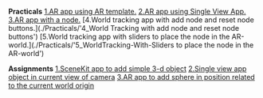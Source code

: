 **Practicals**
[1.AR app using AR template.]()
[2.AR app using Single View App.](./Practicals/2_AR-single-view-app)
[3.AR app with a node.](./Practicals/3_AR-node)
[4.World tracking app with add node and reset node buttons.](./Practicals/'4_World Tracking with add node and reset node buttons')
[5.World tracking app with sliders to place the node in the AR-world.](./Practicals/'5_WorldTracking-With-Sliders to place the node in the AR-world')

**Assignments**
[1.SceneKit app to add simple 3-d object]('/Assignments/'1_SceneKit-Simple-3d-object')
[2.Single view app object in current view of camera](./Assignments/'2_Single_view_app_object_in_current_view_of_camera')
[3.AR app to add sphere in position related to the current world origin](/Assignments/3_AR_node-sphere)
